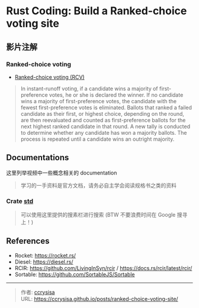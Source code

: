 # Rust Coding: Build a Ranked-choice voting site


<!--more-->

## 影片注解

### Ranked-choice voting

- [Ranked-choice voting (RCV)](https://ballotpedia.org/Ranked-choice_voting_(RCV))
> In instant-runoff voting, if a candidate wins a majority of first-preference votes, he or she is declared the winner. If no candidate wins a majority of first-preference votes, the candidate with the fewest first-preference votes is eliminated. Ballots that ranked a failed candidate as their first, or highest choice, depending on the round, are then reevaluated and counted as first-preference ballots for the next highest ranked candidate in that round. A new tally is conducted to determine whether any candidate has won a majority ballots. The process is repeated until a candidate wins an outright majority. 

## Documentations

这里列举视频中一些概念相关的 documentation 

> 学习的一手资料是官方文档，请务必自主学会阅读规格书之类的资料

### Crate [std](https://doc.rust-lang.org/std/index.html) 

> 可以使用这里提供的搜素栏进行搜索 (BTW 不要浪费时间在 Google 搜寻上！)

## References

- Rocket: https://rocket.rs/
- Diesel: https://diesel.rs/
- RCIR: https://github.com/LivingInSyn/rcir / https://docs.rs/rcir/latest/rcir/
- Sortable: https://github.com/SortableJS/Sortable


---

> 作者: [ccrysisa](https://github.com/ccrysisa)  
> URL: https://ccrysisa.github.io/posts/ranked-choice-voting-site/  

